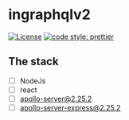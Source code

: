 # ingraphqlv2
[![License](https://img.shields.io/badge/license-MIT-blue.svg?style=flat-square)](https://github.com/inPhoenix/)
[![code style: prettier](https://img.shields.io/badge/code_style-prettier-ff69b4.svg?style=flat-square)](https://github.com/prettier/prettier)


## The stack
- [ ] NodeJs
- [ ] react
- [ ] apollo-server@2.25.2
- [ ] apollo-server-express@2.25.2
